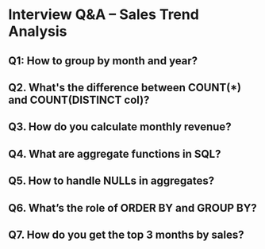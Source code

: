 # Interview Q&A – Sales Trend Analysis

## Q1: How to group by month and year?
## Q2. What's the difference between COUNT(*) and COUNT(DISTINCT col)?
## Q3. How do you calculate monthly revenue?
## Q4. What are aggregate functions in SQL?
## Q5. How to handle NULLs in aggregates?
## Q6. What’s the role of ORDER BY and GROUP BY?
## Q7. How do you get the top 3 months by sales?
